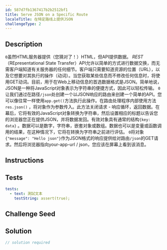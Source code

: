 ```yaml
---
id: 587d7fb1367417b2b2512bf1
title: Serve JSON on a Specific Route
localeTitle: 在特定路线上提供JSON
challengeType: 2
---
```


## Description
<section id='description'> <code>0</code>虽然HTML服务器提供（您猜对了！）HTML，但API提供数据。 <dfn>REST</dfn> （REpresentational State Transfer）API允许以简单的方式进行数据交换，而无需客户端知道有关服务器的任何细节。客户端只需要知道资源的位置（URL），以及它想要对其执行的操作（动词）。当您获取某些信息而不修改任何信息时，将使用GET动词。目前，用于在Web上移动信息的首选数据格式是JSON。简单地说，JSON是一种将JavaScript对象表示为字符串的便捷方式，因此可以轻松传输。 <code>0</code>让我们通过在路径<code>/json</code>处创建一个以JSON响应的路由来创建一个简单的API。您可以像往常一样使用<code>app.get()</code>方法执行此操作。在路由处理程序内部使用方法<code>res.json()</code> ，将对象作为参数传入。此方法关闭请求 - 响应循环，返回数据。在幕后，它将有效的JavaScript对象转换为字符串，然后设置相应的标题以告诉您的浏览器您正在提供JSON，并将数据发回。有效对象具有通常的结构<code>{key: data}</code> 。数据可以是数字，字符串，嵌套对象或数组。数据也可以是变量或函数调用的结果，在这种情况下，它将在转换为字符串之前进行评估。 <code>0</code>将对象<code>{"message": "Hello json"}</code>作为JSON格式的响应提供给对路由<code>/json</code>的GET请求。然后将浏览器指向your-app-url / json，您应该在屏幕上看到该消息。 
</section>

## Instructions
<section id='instructions'> 

</section>

## Tests
<section id='tests'>

```yml
tests:
  - text: 測試文本
    testString: assert(true);

```

</section>

## Challenge Seed
<section id='challengeSeed'>

</section>

## Solution
<section id='solution'>

```js
// solution required
```
</section>
